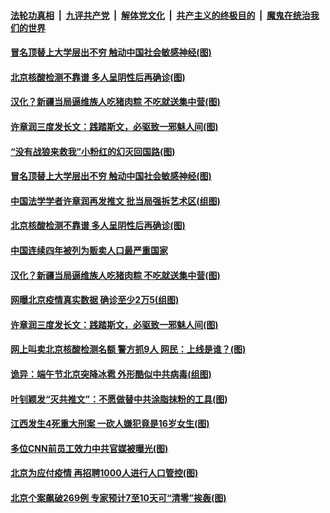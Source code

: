 

####  [法轮功真相](../../../../basic/blob/master/README.md?t=06280002) &nbsp;|&nbsp; [九评共产党](../../../../9ping.md/blob/master/README.md?t=06280002) &nbsp;|&nbsp; [解体党文化](../../../../jtdwh.md/blob/master/README.md?t=06280002)  &nbsp;|&nbsp; [共产主义的终极目的](../../../../gczydzjmd.md/blob/master/README.md?t=06280002) &nbsp;|&nbsp; [魔鬼在统治我们的世界](../../../../mgztzwmdsj.md/blob/master/README.md?t=06280002) 

#### [冒名顶替上大学层出不穷 触动中国社会敏感神经(图)](../pages/p1/937889.md?t=06280002) 

#### [北京核酸检测不靠谱 多人呈阴性后再确诊(图)](../pages/p1/937870.md?t=06280002) 


#### [汉化？新疆当局逼维族人吃猪肉粽 不吃就送集中营(图)](../pages/p1/937849.md?t=06280002) 

#### [许章润三度发长文：践踏斯文，必驱致一邪魅人间(图)](../pages/p1/937800.md?t=06280002) 



#### [“没有战狼来救我”小粉红的幻灭回国路(图)](../pages/p1/937891.md?t=06280002) 

#### [冒名顶替上大学层出不穷 触动中国社会敏感神经(图)](../pages/p1/937889.md?t=06280002) 

#### [中国法学学者许章润再发推文 批当局强拆艺术区(组图)](../pages/p1/937864.md?t=06280002) 

#### [北京核酸检测不靠谱 多人呈阴性后再确诊(图)](../pages/p1/937870.md?t=06280002) 

#### [中国连续四年被列为贩卖人口最严重国家](../pages/p1/937867.md?t=06280002) 


#### [汉化？新疆当局逼维族人吃猪肉粽 不吃就送集中营(图)](../pages/p1/937849.md?t=06280002) 

#### [网曝北京疫情真实数据 确诊至少2万5(组图)](../pages/p1/937832.md?t=06280002) 

#### [许章润三度发长文：践踏斯文，必驱致一邪魅人间(图)](../pages/p1/937800.md?t=06280002) 




#### [网上叫卖北京核酸检测名额 警方抓9人 网民：上线是谁？(图)](../pages/p1/937803.md?t=06280002) 

#### [诡异：端午节北京突降冰雹 外形酷似中共病毒(组图)](../pages/p1/937796.md?t=06280002) 

#### [叶钊颖发“灭共推文”：不愿做替中共涂脂抹粉的工具(图)](../pages/p1/937774.md?t=06280002) 

#### [江西发生4死重大刑案 一砍人嫌犯竟是16岁女生(图)](../pages/p1/937755.md?t=06280002) 

#### [多位CNN前员工效力中共官媒被曝光(图)](../pages/p1/937731.md?t=06280002) 

#### [北京为应付疫情 再招聘1000人进行人口管控(图)](../pages/p1/937702.md?t=06280002) 

#### [北京个案飙破269例 专家预计7至10天可“清零”挨轰(图)](../pages/p1/937700.md?t=06280002) 

